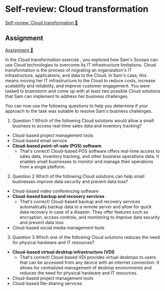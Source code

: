 # Self-review: Cloud transformation

[Self-review: Cloud transformation 🔗](https://www.coursera.org/learn/introduction-to-networking-and-Cloud-computing/assignment-submission/lSAJl/self-review-Cloud-transformation)

## Assignment

[Assignment 🔗](https://www.coursera.org/learn/introduction-to-networking-and-Cloud-computing/assignment-submission/lSAJl/self-review-Cloud-transformation/attempt)

In the
Cloud transformation exercise
, you explored how Sam's Scoops can use Cloud technologies to overcome its IT infrastructure limitations. Cloud transformation is the process of migrating an organization's IT infrastructure, applications, and data to the Cloud. In Sam's case, this means moving her IT infrastructure to the Cloud to reduce costs, increase scalability and reliability, and improve customer engagement. You were tasked to brainstorm and come up with at least two possible Cloud solutions that Sam can implement to address her business challenges.

You can now use the following questions to help you determine if your approach to the task was suitable to resolve Sam's business challenges.

1.  Question 1
    Which of the following Cloud solutions would allow a small business to access real-time sales data and inventory tracking?

- Cloud-based project management tools
- Cloud-based email service
- **Cloud-based point-of-sale (POS) software**
  - That's correct! Cloud-based POS software offers real-time access to sales data, inventory tracking, and other business operations data. It enables small businesses to monitor and manage their operations from a single platform.

2. Question 2
   Which of the following Cloud solutions can help small businesses improve data security and prevent data loss?

- Cloud-based video conferencing software
- **Cloud-based backup and recovery services**
  - That's correct! Cloud-based backup and recovery services automatically backup data to a remote server and allow for quick data recovery in case of a disaster. They offer features such as encryption, access controls, and monitoring to improve data security and prevent data loss
- Cloud-based social media management tools

3. Question 3
   Which one of the following Cloud solutions reduces the need for physical hardware and IT resources?

- **Cloud-based virtual desktop infrastructure (VDI)**
  - That's correct! Cloud-based VDI provides virtual desktops to users that can be accessed from any device with an internet connection. It allows for centralized management of desktop environments and reduces the need for physical hardware and IT resources.
- Cloud-based project management tools
- Cloud-based file-sharing services
